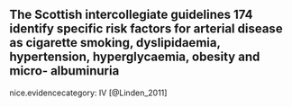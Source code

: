The Scottish intercollegiate guidelines 174 identify specific risk factors for arterial disease as cigarette smoking, dyslipidaemia, hypertension, hyperglycaemia, obesity and micro- albuminuria
---
 nice.evidencecategory: IV
[@Linden_2011]
